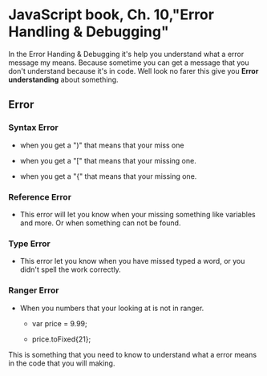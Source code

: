 # JavaScript book, Ch. 10,"Error Handling & Debugging"

In the Error Handing & Debugging it's help you understand what a error message my means. Because sometime you can get a message that you don't understand because it's in code. Well look no farer this give you **Error understanding** about something.

## Error

### Syntax Error

- when you get a ")" that means that your miss one

- when you get a "[" that means that your missing one.

- when you get a "{" that means that your missing one.

### Reference Error

- This error will let you know when your missing something like variables and more. Or when something can not be found.

### Type Error

- This error let you know when you have missed typed a word, or you didn't spell the work correctly.

### Ranger Error

- When you numbers that your looking at is not in ranger.

  - var price = 9.99;

  - price.toFixed{21};

This is something that you need to know to understand what a error means in the code that you will making.
